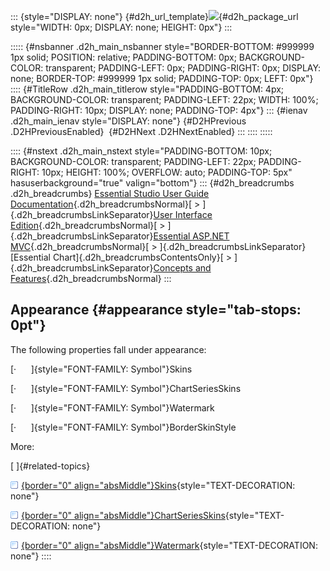 ::: {style="DISPLAY: none"}
[](ms-xhelp:///?Id=d2h_url_template){#d2h_url_template}![](!package_url!){#d2h_package_url style="WIDTH: 0px; DISPLAY: none; HEIGHT: 0px"}
:::

::::: {#nsbanner .d2h_main_nsbanner style="BORDER-BOTTOM: #999999 1px solid; POSITION: relative; PADDING-BOTTOM: 0px; BACKGROUND-COLOR: transparent; PADDING-LEFT: 0px; PADDING-RIGHT: 0px; DISPLAY: none; BORDER-TOP: #999999 1px solid; PADDING-TOP: 0px; LEFT: 0px"}
:::: {#TitleRow .d2h_main_titlerow style="PADDING-BOTTOM: 4px; BACKGROUND-COLOR: transparent; PADDING-LEFT: 22px; WIDTH: 100%; PADDING-RIGHT: 10px; DISPLAY: none; PADDING-TOP: 4px"}
::: {#ienav .d2h_main_ienav style="DISPLAY: none"}
[](ms-xhelp:///?Id=2706a838-5c31-4735-9761-eecbe7d81505){#D2HPrevious .D2HPreviousEnabled}  [](ms-xhelp:///?Id=9a9a4297-ecc7-46f8-8be4-27b714adce3d){#D2HNext .D2HNextEnabled}
:::
::::
:::::

:::: {#nstext .d2h_main_nstext style="PADDING-BOTTOM: 10px; BACKGROUND-COLOR: transparent; PADDING-LEFT: 22px; PADDING-RIGHT: 10px; HEIGHT: 100%; OVERFLOW: auto; PADDING-TOP: 5px" hasuserbackground="true" valign="bottom"}
::: {#d2h_breadcrumbs .d2h_breadcrumbs}
[Essential Studio User Guide Documentation](ms-xhelp:///?Id=12457748-09e3-4d74-a240-8e049cedf030){.d2h_breadcrumbsNormal}[ \> ]{.d2h_breadcrumbsLinkSeparator}[User Interface Edition](ms-xhelp:///?Id=c29296b7-531c-413b-a0ec-488ca1f7f669){.d2h_breadcrumbsNormal}[ \> ]{.d2h_breadcrumbsLinkSeparator}[Essential ASP.NET MVC](ms-xhelp:///?Id=4b14e7d1-65c4-4f67-b1aa-2c37709905a5){.d2h_breadcrumbsNormal}[ \> ]{.d2h_breadcrumbsLinkSeparator}[Essential Chart]{.d2h_breadcrumbsContentsOnly}[ \> ]{.d2h_breadcrumbsLinkSeparator}[Concepts and Features](ms-xhelp:///?Id=696f5666-8b81-4685-9bd9-12198f06f3ad){.d2h_breadcrumbsNormal}
:::

## Appearance {#appearance style="tab-stops: 0pt"}

The following properties fall under appearance:

[·      ]{style="FONT-FAMILY: Symbol"}Skins

[·      ]{style="FONT-FAMILY: Symbol"}ChartSeriesSkins

[·      ]{style="FONT-FAMILY: Symbol"}Watermark

[·      ]{style="FONT-FAMILY: Symbol"}BorderSkinStyle

More:

[ ]{#related-topics}

[![](button.gif){border="0" align="absMiddle"}Skins](ms-xhelp:///?Id=9a9a4297-ecc7-46f8-8be4-27b714adce3d){style="TEXT-DECORATION: none"}

[![](button.gif){border="0" align="absMiddle"}ChartSeriesSkins](ms-xhelp:///?Id=23f1da80-7f82-4816-9e39-5bb21329fd44){style="TEXT-DECORATION: none"}

[![](button.gif){border="0" align="absMiddle"}Watermark](ms-xhelp:///?Id=8426e51c-5c7c-4cd2-8c7b-5f91632e69ba){style="TEXT-DECORATION: none"}
::::
